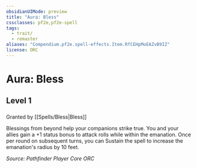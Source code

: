 ```yaml
---
obsidianUIMode: preview
title: "Aura: Bless"
cssclasses: pf2e,pf2e-spell
tags:
  - trait/
  - remaster
aliases: "Compendium.pf2e.spell-effects.Item.RfCEHpMoEAZvB9IZ"
license: ORC
---
```

# Aura: Bless
## Level 1
### 






Granted by [[Spells/Bless|Bless]]

Blessings from beyond help your companions strike true. You and your allies gain a +1 status bonus to attack rolls while within the emanation. Once per round on subsequent turns, you can Sustain the spell to increase the emanation's radius by 10 feet.

*Source: Pathfinder Player Core*
*ORC*
